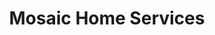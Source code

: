 ---
title: "Mosaic Home Services"
url: /edmonton/mosaic-home-services-160-street-nw/
shop: houseware
---